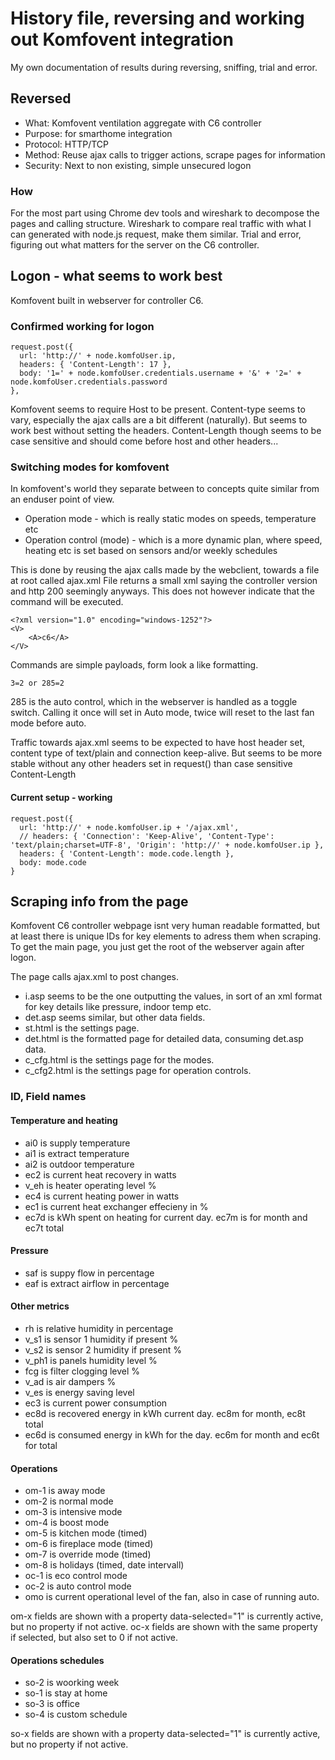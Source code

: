 # History file, reversing and working out Komfovent integration
My own documentation of results during reversing, sniffing, trial and error. 

## Reversed
- What: Komfovent ventilation aggregate with C6 controller
- Purpose: for smarthome integration
- Protocol: HTTP/TCP
- Method: Reuse ajax calls to trigger actions, scrape pages for information
- Security: Next to non existing, simple unsecured logon

### How
For the most part using Chrome dev tools and wireshark to decompose the pages and calling structure.
Wireshark to compare real traffic with what I can generated with node.js request, make them similar.
Trial and error, figuring out what matters for the server on the C6 controller.

## Logon - what seems to work best
Komfovent built in webserver for controller C6.

### Confirmed working for logon
	request.post({
      url: 'http://' + node.komfoUser.ip,
      headers: { 'Content-Length': 17 },
      body: '1=' + node.komfoUser.credentials.username + '&' + '2=' + node.komfoUser.credentials.password
    },

Komfovent seems to require Host to be present.
Content-type seems to vary, especially the ajax calls are a bit different (naturally). But seems to work best without setting the headers.
Content-Length though seems to be case sensitive and should come before	host and other headers...

### Switching modes for komfovent
In komfovent's world they separate between to concepts quite similar from an enduser point of view.
- Operation mode - which is really static modes on speeds, temperature etc
- Operation control (mode) - which is a more dynamic plan, where speed, heating etc is set based on sensors and/or weekly schedules

This is done by reusing the ajax calls made by the webclient, towards a file at root called ajax.xml
File returns a small xml saying the controller version and http 200 seemingly anyways. This does not however indicate that the command will be executed.

	<?xml version="1.0" encoding="windows-1252"?>
	<V>
		<A>c6</A>
	</V>
Commands are simple payloads, form look a like formatting.

	3=2 or 285=2
285 is the auto control, which in the webserver is handled as a toggle switch. Calling it once will set in Auto mode, twice will reset to the last fan mode before auto. 

Traffic towards ajax.xml seems to be expected to have host header set, content type of text/plain and connection keep-alive. But seems to be more stable without any other headers set in request() than case sensitive Content-Length

#### Current setup - working

	request.post({
      url: 'http://' + node.komfoUser.ip + '/ajax.xml',
      // headers: { 'Connection': 'Keep-Alive', 'Content-Type': 'text/plain;charset=UTF-8', 'Origin': 'http://' + node.komfoUser.ip },
      headers: { 'Content-Length': mode.code.length },
      body: mode.code
    } 


## Scraping info from the page
Komfovent C6 controller webpage isnt very human readable formatted, but at least there is unique IDs for key elements to adress them when scraping.
To get the main page, you just get the root of the webserver again after logon.


The page calls ajax.xml to post changes. 
- i.asp seems to be the one outputting the values, in sort of an xml format for key details like pressure, indoor temp etc.
- det.asp seems similar, but other data fields.
- st.html is the settings page.
- det.html is the formatted page for detailed data, consuming det.asp data.
- c_cfg.html is the settings page for the modes.
- c_cfg2.html is the settings page for operation controls.

### ID, Field names

#### Temperature and heating
- ai0 is supply temperature
- ai1 is extract temperature
- ai2 is outdoor temperature
- ec2 is current heat recovery in watts
- v_eh is heater operating level %
- ec4 is current heating power in watts
- ec1 is current heat exchanger effecieny in %
- ec7d is kWh spent on heating for current day. ec7m is for month and ec7t total


#### Pressure
- saf is suppy flow in percentage
- eaf is extract airflow in percentage

#### Other metrics
- rh is relative humidity in percentage
- v_s1 is sensor 1 humidity if present %
- v_s2 is sensor 2 humidity if present %
- v_ph1 is panels humidity level %
- fcg is filter clogging level %
- v_ad is air dampers %
- v_es is energy saving level
- ec3 is current power consumption
- ec8d is recovered energy in kWh current day. ec8m for month, ec8t total
- ec6d is consumed energy in kWh for the day. ec6m for month and ec6t for total

#### Operations
- om-1 is away mode
- om-2 is normal mode
- om-3 is intensive mode
- om-4 is boost mode
- om-5 is kitchen mode (timed)
- om-6 is fireplace mode (timed)
- om-7 is override mode (timed)
- om-8 is holidays (timed, date intervall)
- oc-1 is eco control mode
- oc-2 is auto control mode
- omo is current operational level of the fan, also in case of running auto.

om-x fields are shown with a property data-selected="1" is currently active, but no property if not active.
oc-x fields are shown with the same property if selected, but also set to 0 if not active.

#### Operations schedules
- so-2 is woorking week
- so-1 is stay at home
- so-3 is office
- so-4 is custom schedule

so-x fields are shown with a property data-selected="1" is currently active, but no property if not active.





